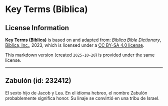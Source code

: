# Key Terms (Biblica)

## License Information

**Key Terms (Biblica)** is based on and adapted from: _Biblica Bible Dictionary_, [Biblica, Inc.](https://www.biblica.com/), 2023, which is licensed under a [CC BY-SA 4.0 license](https://creativecommons.org/licenses/by-sa/4.0/legalcode.en).

This markdown version (created `2025-10-20`) is provided under the same license.



--------------------------------

## Zabulón (id: 232412)

El sexto hijo de Jacob y Lea. En el idioma hebreo, el nombre Zabulón probablemente significa honor. Su linaje se convirtió en una tribu de Israel.



